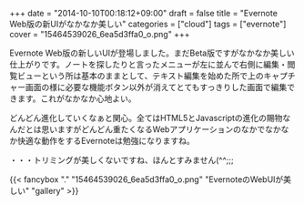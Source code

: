 +++
date = "2014-10-10T00:18:12+09:00"
draft = false
title = "Evernote Web版の新UIがなかなか美しい"
categories = ["cloud"]
tags = ["evernote"]
cover = "15464539026_6ea5d3ffa0_o.png"
+++


Evernote Web版の新しいUIが登場しました。まだBeta版ですがなかなか美しい仕上がりです。ノートを探したりと言ったメニューが左に並んで右側に編集・閲覧ビューという所は基本のままとして、テキスト編集を始めた所で上のキャプチャー画面の様に必要な機能ボタン以外が消えてとてもすっきりした画面で編集できます。これがなかなか心地よい。

どんどん進化していくなぁと関心。全てはHTML5とJavascriptの進化の賜物なんだとは思いますがどんどん重たくなるWebアプリケーションのなかでなかなか快適な動作をするEvernoteは勉強になりますね。

・・・トリミングが美しくないですね、ほんとすみません(^^;;;

{{< fancybox "." "15464539026_6ea5d3ffa0_o.png" "EvernoteのWebUIが美しい" "gallery" >}}
